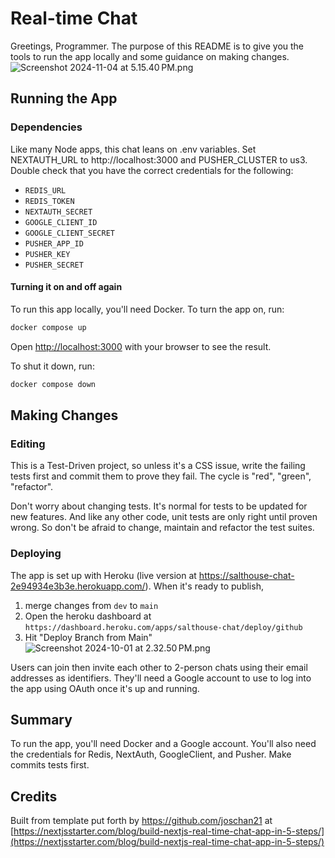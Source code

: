 # Real-time Chat
Greetings, Programmer. The purpose of this README is to give you the tools
to run the app locally and some guidance on making changes.
![Screenshot 2024-11-04 at 5.15.40 PM.png](README%20assets/Screenshot%202024-11-04%20at%205.15.40%E2%80%AFPM.png)
## Running the App

### Dependencies
Like many Node apps, this chat leans on .env variables.  Set NEXTAUTH_URL to http://localhost:3000 and PUSHER_CLUSTER to us3.
Double check that you have the correct credentials for the following:
- `REDIS_URL`
- `REDIS_TOKEN`
- `NEXTAUTH_SECRET`
- `GOOGLE_CLIENT_ID`
- `GOOGLE_CLIENT_SECRET`
- `PUSHER_APP_ID`
- `PUSHER_KEY`
- `PUSHER_SECRET`

#### Turning it on and off again
To run this app locally, you'll need Docker.
To turn the app on, run:
```bash
docker compose up  
```
Open [http://localhost:3000](http://localhost:3000) with your browser to see the result.

To shut it down, run:
```bash
docker compose down
```

## Making Changes

### Editing
This is a Test-Driven project, so unless it's a CSS issue, write the failing tests first and commit them to prove they fail.
The cycle is "red", "green", "refactor".

Don't worry about changing tests.
It's normal for tests to be updated for new features. And like any other code, unit tests are only right
until proven wrong. So don't be afraid to change, maintain and refactor the test suites.

### Deploying
The app is set up with Heroku (live version at https://salthouse-chat-2e94934e3b3e.herokuapp.com/).
When it's ready to publish,
1. merge changes from `dev` to `main`
2. Open the heroku dashboard at `https://dashboard.heroku.com/apps/salthouse-chat/deploy/github`
3. Hit "Deploy Branch from Main"
![Screenshot 2024-10-01 at 2.32.50 PM.png](README%20assets/Screenshot%202024-10-01%20at%202.32.50%E2%80%AFPM.png)

Users can join then invite each other to 2-person chats using their email addresses as identifiers.
They'll need a Google account to use to log into the app using OAuth once it's up and running.

## Summary
To run the app, you'll need Docker and a Google account.
You'll also need the credentials for Redis, NextAuth, GoogleClient, and Pusher.
Make commits tests first.

## Credits
Built from template put forth by https://github.com/joschan21 at [https://nextjsstarter.com/blog/build-nextjs-real-time-chat-app-in-5-steps/](https://nextjsstarter.com/blog/build-nextjs-real-time-chat-app-in-5-steps/)
